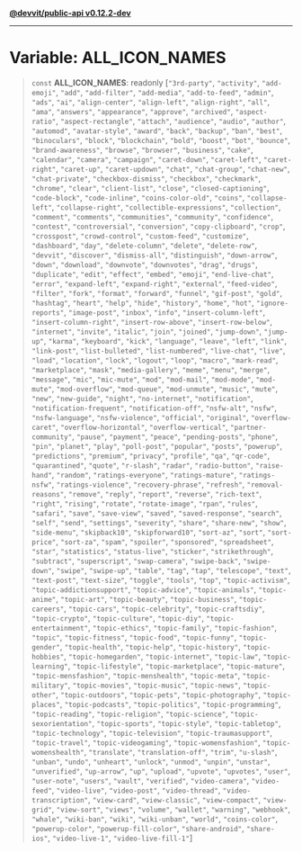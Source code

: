 [**@devvit/public-api v0.12.2-dev**](../README.md)

---

# Variable: ALL_ICON_NAMES

> `const` **ALL_ICON_NAMES**: readonly \[`"3rd-party"`, `"activity"`, `"add-emoji"`, `"add"`, `"add-filter"`, `"add-media"`, `"add-to-feed"`, `"admin"`, `"ads"`, `"ai"`, `"align-center"`, `"align-left"`, `"align-right"`, `"all"`, `"ama"`, `"answers"`, `"appearance"`, `"approve"`, `"archived"`, `"aspect-ratio"`, `"aspect-rectangle"`, `"attach"`, `"audience"`, `"audio"`, `"author"`, `"automod"`, `"avatar-style"`, `"award"`, `"back"`, `"backup"`, `"ban"`, `"best"`, `"binoculars"`, `"block"`, `"blockchain"`, `"bold"`, `"boost"`, `"bot"`, `"bounce"`, `"brand-awareness"`, `"browse"`, `"browser"`, `"business"`, `"cake"`, `"calendar"`, `"camera"`, `"campaign"`, `"caret-down"`, `"caret-left"`, `"caret-right"`, `"caret-up"`, `"caret-updown"`, `"chat"`, `"chat-group"`, `"chat-new"`, `"chat-private"`, `"checkbox-dismiss"`, `"checkbox"`, `"checkmark"`, `"chrome"`, `"clear"`, `"client-list"`, `"close"`, `"closed-captioning"`, `"code-block"`, `"code-inline"`, `"coins-color-old"`, `"coins"`, `"collapse-left"`, `"collapse-right"`, `"collectible-expressions"`, `"collection"`, `"comment"`, `"comments"`, `"communities"`, `"community"`, `"confidence"`, `"contest"`, `"controversial"`, `"conversion"`, `"copy-clipboard"`, `"crop"`, `"crosspost"`, `"crowd-control"`, `"custom-feed"`, `"customize"`, `"dashboard"`, `"day"`, `"delete-column"`, `"delete"`, `"delete-row"`, `"devvit"`, `"discover"`, `"dismiss-all"`, `"distinguish"`, `"down-arrow"`, `"down"`, `"download"`, `"downvote"`, `"downvotes"`, `"drag"`, `"drugs"`, `"duplicate"`, `"edit"`, `"effect"`, `"embed"`, `"emoji"`, `"end-live-chat"`, `"error"`, `"expand-left"`, `"expand-right"`, `"external"`, `"feed-video"`, `"filter"`, `"fork"`, `"format"`, `"forward"`, `"funnel"`, `"gif-post"`, `"gold"`, `"hashtag"`, `"heart"`, `"help"`, `"hide"`, `"history"`, `"home"`, `"hot"`, `"ignore-reports"`, `"image-post"`, `"inbox"`, `"info"`, `"insert-column-left"`, `"insert-column-right"`, `"insert-row-above"`, `"insert-row-below"`, `"internet"`, `"invite"`, `"italic"`, `"join"`, `"joined"`, `"jump-down"`, `"jump-up"`, `"karma"`, `"keyboard"`, `"kick"`, `"language"`, `"leave"`, `"left"`, `"link"`, `"link-post"`, `"list-bulleted"`, `"list-numbered"`, `"live-chat"`, `"live"`, `"load"`, `"location"`, `"lock"`, `"logout"`, `"loop"`, `"macro"`, `"mark-read"`, `"marketplace"`, `"mask"`, `"media-gallery"`, `"meme"`, `"menu"`, `"merge"`, `"message"`, `"mic"`, `"mic-mute"`, `"mod"`, `"mod-mail"`, `"mod-mode"`, `"mod-mute"`, `"mod-overflow"`, `"mod-queue"`, `"mod-unmute"`, `"music"`, `"mute"`, `"new"`, `"new-guide"`, `"night"`, `"no-internet"`, `"notification"`, `"notification-frequent"`, `"notification-off"`, `"nsfw-alt"`, `"nsfw"`, `"nsfw-language"`, `"nsfw-violence"`, `"official"`, `"original"`, `"overflow-caret"`, `"overflow-horizontal"`, `"overflow-vertical"`, `"partner-community"`, `"pause"`, `"payment"`, `"peace"`, `"pending-posts"`, `"phone"`, `"pin"`, `"planet"`, `"play"`, `"poll-post"`, `"popular"`, `"posts"`, `"powerup"`, `"predictions"`, `"premium"`, `"privacy"`, `"profile"`, `"qa"`, `"qr-code"`, `"quarantined"`, `"quote"`, `"r-slash"`, `"radar"`, `"radio-button"`, `"raise-hand"`, `"random"`, `"ratings-everyone"`, `"ratings-mature"`, `"ratings-nsfw"`, `"ratings-violence"`, `"recovery-phrase"`, `"refresh"`, `"removal-reasons"`, `"remove"`, `"reply"`, `"report"`, `"reverse"`, `"rich-text"`, `"right"`, `"rising"`, `"rotate"`, `"rotate-image"`, `"rpan"`, `"rules"`, `"safari"`, `"save"`, `"save-view"`, `"saved"`, `"saved-response"`, `"search"`, `"self"`, `"send"`, `"settings"`, `"severity"`, `"share"`, `"share-new"`, `"show"`, `"side-menu"`, `"skipback10"`, `"skipforward10"`, `"sort-az"`, `"sort"`, `"sort-price"`, `"sort-za"`, `"spam"`, `"spoiler"`, `"sponsored"`, `"spreadsheet"`, `"star"`, `"statistics"`, `"status-live"`, `"sticker"`, `"strikethrough"`, `"subtract"`, `"superscript"`, `"swap-camera"`, `"swipe-back"`, `"swipe-down"`, `"swipe"`, `"swipe-up"`, `"table"`, `"tag"`, `"tap"`, `"telescope"`, `"text"`, `"text-post"`, `"text-size"`, `"toggle"`, `"tools"`, `"top"`, `"topic-activism"`, `"topic-addictionsupport"`, `"topic-advice"`, `"topic-animals"`, `"topic-anime"`, `"topic-art"`, `"topic-beauty"`, `"topic-business"`, `"topic-careers"`, `"topic-cars"`, `"topic-celebrity"`, `"topic-craftsdiy"`, `"topic-crypto"`, `"topic-culture"`, `"topic-diy"`, `"topic-entertainment"`, `"topic-ethics"`, `"topic-family"`, `"topic-fashion"`, `"topic"`, `"topic-fitness"`, `"topic-food"`, `"topic-funny"`, `"topic-gender"`, `"topic-health"`, `"topic-help"`, `"topic-history"`, `"topic-hobbies"`, `"topic-homegarden"`, `"topic-internet"`, `"topic-law"`, `"topic-learning"`, `"topic-lifestyle"`, `"topic-marketplace"`, `"topic-mature"`, `"topic-mensfashion"`, `"topic-menshealth"`, `"topic-meta"`, `"topic-military"`, `"topic-movies"`, `"topic-music"`, `"topic-news"`, `"topic-other"`, `"topic-outdoors"`, `"topic-pets"`, `"topic-photography"`, `"topic-places"`, `"topic-podcasts"`, `"topic-politics"`, `"topic-programming"`, `"topic-reading"`, `"topic-religion"`, `"topic-science"`, `"topic-sexorientation"`, `"topic-sports"`, `"topic-style"`, `"topic-tabletop"`, `"topic-technology"`, `"topic-television"`, `"topic-traumasupport"`, `"topic-travel"`, `"topic-videogaming"`, `"topic-womensfashion"`, `"topic-womenshealth"`, `"translate"`, `"translation-off"`, `"trim"`, `"u-slash"`, `"unban"`, `"undo"`, `"unheart"`, `"unlock"`, `"unmod"`, `"unpin"`, `"unstar"`, `"unverified"`, `"up-arrow"`, `"up"`, `"upload"`, `"upvote"`, `"upvotes"`, `"user"`, `"user-note"`, `"users"`, `"vault"`, `"verified"`, `"video-camera"`, `"video-feed"`, `"video-live"`, `"video-post"`, `"video-thread"`, `"video-transcription"`, `"view-card"`, `"view-classic"`, `"view-compact"`, `"view-grid"`, `"view-sort"`, `"views"`, `"volume"`, `"wallet"`, `"warning"`, `"webhook"`, `"whale"`, `"wiki-ban"`, `"wiki"`, `"wiki-unban"`, `"world"`, `"coins-color"`, `"powerup-color"`, `"powerup-fill-color"`, `"share-android"`, `"share-ios"`, `"video-live-1"`, `"video-live-fill-1"`\]
